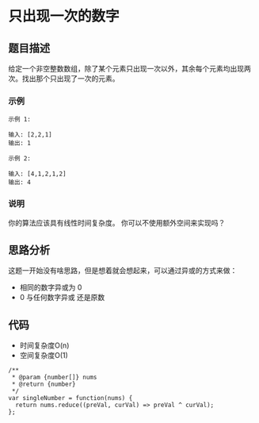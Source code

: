 # 只出现一次的数字

## 题目描述
给定一个非空整数数组，除了某个元素只出现一次以外，其余每个元素均出现两次。找出那个只出现了一次的元素。

### 示例
```
示例 1:

输入: [2,2,1]
输出: 1

示例 2:

输入: [4,1,2,1,2]
输出: 4
```

### 说明
你的算法应该具有线性时间复杂度。 你可以不使用额外空间来实现吗？

## 思路分析
这题一开始没有啥思路，但是想着就会想起来，可以通过异或的方式来做：
- 相同的数字异或为 0
- 0 与任何数字异或 还是原数

## 代码
- 时间复杂度O(n)
- 空间复杂度O(1)

```
/**
 * @param {number[]} nums
 * @return {number}
 */
var singleNumber = function(nums) {
  return nums.reduce((preVal, curVal) => preVal ^ curVal);
};
```
